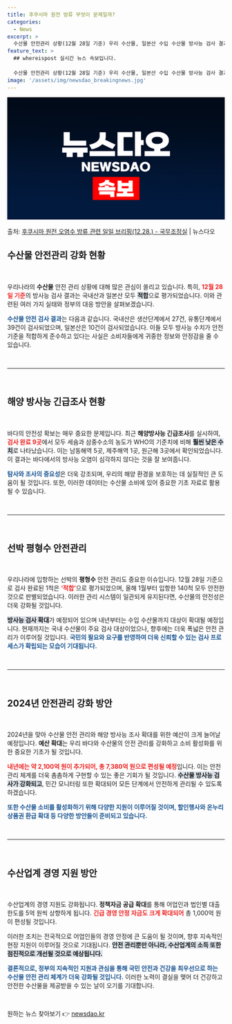 ```yaml
---
title: 후쿠시마 원전 방류 무엇이 문제일까?
categories:
  - News
excerpt: >
  수산물 안전관리 상황(12월 28일 기준) 우리 수산물, 일본산 수입 수산물 방사능 검사 결과 모두 적합입니…
feature_text: >
  ## whereispost 실시간 뉴스 속보입니다.

  수산물 안전관리 상황(12월 28일 기준) 우리 수산물, 일본산 수입 수산물 방사능 검사 결과 모두 적합입니…
image: '/assets/img/newsdao_breakingnews.jpg'
---
```


![뉴스다오 속보](/assets/img/newsdao_breakingnews.jpg)

<p>출처: <a href="https://newsdao.kr/2907" rel="dofollow">후쿠시마 원전 오염수 방류 관련 일일 브리핑(12.28.) - 국무조정실</a> | 뉴스다오</p>

<h2 data-ke-size="size26">수산물 안전관리 강화 현황</h2>
<p data-ke-size="size16">&nbsp;</p>
우리나라의 <b>수산물</b> 안전 관리 상황에 대해 많은 관심이 쏠리고 있습니다. 특히, <b><span style="color: #ee2323;">12월 28일 기준</span></b>의 방사능 검사 결과는 국내산과 일본산 모두 <b><span style="background-color: #21538527;">적합</span></b>으로 평가되었습니다. 이와 관련된 여러 가지 실태와 정부의 대응 방안을 살펴보겠습니다.

<b><span style="color: #1a5490;">수산물 안전 검사 결과</span></b>는 다음과 같습니다. 국내산은 생산단계에서 27건, 유통단계에서 39건이 검사되었으며, 일본산은 10건이 검사되었습니다. 이들 모두 방사능 수치가 안전 기준을 적합하게 준수하고 있다는 사실은 소비자들에게 귀중한 정보와 안정감을 줄 수 있습니다.

<p data-ke-size="size16">&nbsp;</p>
<hr>
<p data-ke-size="size16">&nbsp;</p>
<h2 data-ke-size="size26">해양 방사능 긴급조사 현황</h2>
<p data-ke-size="size16">&nbsp;</p>
바다의 안전성 확보는 매우 중요한 문제입니다. 최근 <b>해양방사능 긴급조사</b>를 실시하여, <b><span style="color: #ee2323;">검사 완료 9곳</span></b>에서 모두 세슘과 삼중수소의 농도가 WHO의 기준치에 비해 <b><span style="background-color: #21538527;">훨씬 낮은 수치</span></b>로 나타났습니다. 이는 남동해역 5곳, 제주해역 1곳, 원근해 3곳에서 확인되었습니다. 이 결과는 바다에서의 방사능 오염이 심각하지 않다는 것을 잘 보여줍니다.

<b><span style="color: #1a5490;">탐사와 조사의 중요성</span></b>은 더욱 강조되며, 우리의 해양 환경을 보호하는 데 실질적인 큰 도움이 될 것입니다. 또한, 이러한 데이터는 수산물 소비에 있어 중요한 기초 자료로 활용될 수 있습니다.

<p data-ke-size="size16">&nbsp;</p>
<hr>
<p data-ke-size="size16">&nbsp;</p>
<h2 data-ke-size="size26">선박 평형수 안전관리</h2>
<p data-ke-size="size16">&nbsp;</p>
우리나라에 입항하는 선박의 <b>평형수</b> 안전 관리도 중요한 이슈입니다. 12월 28일 기준으로 검사 완료된 1척은 <b><span style="color: #ee2323;">‘적합’</span></b>으로 평가되었으며, 올해 1월부터 입항한 140척 모두 안전한 것으로 판별되었습니다. 이러한 관리 시스템이 일관되게 유지된다면, 수산물의 안전성은 더욱 강화될 것입니다.

<b><span style="background-color: #21538527;">방사능 검사 확대</span></b>가 예정되어 있으며 내년부터는 수입 수산물까지 대상이 확대될 예정입니다. 현재까지는 국내 수산물이 주요 검사 대상이었으나, 향후에는 더욱 폭넓은 안전 관리가 이루어질 것입니다. <b><span style="color: #1a5490;">국민의 필요와 요구를 반영하여 더욱 신뢰할 수 있는 검사 프로세스가 확립되는 모습이 기대됩니다.</span></b>

<p data-ke-size="size16">&nbsp;</p>
<hr>
<p data-ke-size="size16">&nbsp;</p>
<h2 data-ke-size="size26">2024년 안전관리 강화 방안</h2>
<p data-ke-size="size16">&nbsp;</p>
2024년을 맞아 수산물 안전 관리와 해양 방사능 조사 확대를 위한 예산이 크게 늘어날 예정입니다. <b>예산 확대</b>는 우리 바다와 수산물의 안전 관리를 강화하고 소비 활성화를 위한 중요한 기초가 될 것입니다. 

<b><span style="color: #ee2323;">내년에는 약 2,100억 원이 추가되어, 총 7,380억 원으로 편성될 예정</span></b>입니다. 이는 안전 관리 체계를 더욱 촘촘하게 구현할 수 있는 좋은 기회가 될 것입니다. <b><span style="background-color: #21538527;">수산물 방사능 검사가 강화되고</span></b>, 민간 모니터링 또한 확대되어 모든 단계에서 안전하게 관리될 수 있도록 하겠습니다.

<b><span style="color: #1a5490;">또한 수산물 소비를 활성화하기 위해 다양한 지원이 이루어질 것이며, 할인행사와 온누리상품권 환급 확대 등 다양한 방안들이 준비되고 있습니다.</span></b>

<p data-ke-size="size16">&nbsp;</p>
<hr>
<p data-ke-size="size16">&nbsp;</p>
<h2 data-ke-size="size26">수산업계 경영 지원 방안</h2>
<p data-ke-size="size16">&nbsp;</p>
수산업계의 경영 지원도 강화됩니다. <b>정책자금 공급 확대</b>를 통해 어업인과 법인별 대출 한도를 5억 원씩 상향하게 됩니다. <b><span style="color: #ee2323;">긴급 경영 안정 자금도 크게 확대되어</span></b> 총 1,000억 원이 편성될 것입니다. 

이러한 조치는 전국적으로 어업인들의 경영 안정에 큰 도움이 될 것이며, 향후 지속적인 현장 지원이 이루어질 것으로 기대됩니다. <b><span style="background-color: #21538527;">안전 관리뿐만 아니라, 수산업계의 소득 또한 점진적으로 개선될 것으로 예상됩니다.</span></b>

<b><span style="color: #1a5490;">결론적으로, 정부의 지속적인 지원과 관심을 통해 국민 안전과 건강을 최우선으로 하는 수산물 안전 관리 체계가 더욱 강화될 것입니다.</span></b> 이러한 노력이 결실을 맺어 더 건강하고 안전한 수산물을 제공받을 수 있는 날이 오기를 기대합니다.

<p data-ke-size="size16">&nbsp;</p> 

원하는 뉴스 찾아보기 👉 <a href="https://newsdao.kr" rel="dofollow">newsdao.kr</a>


